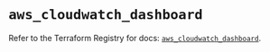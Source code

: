 # `aws_cloudwatch_dashboard`

Refer to the Terraform Registry for docs: [`aws_cloudwatch_dashboard`](https://registry.terraform.io/providers/hashicorp/aws/5.41.0/docs/resources/cloudwatch_dashboard).
